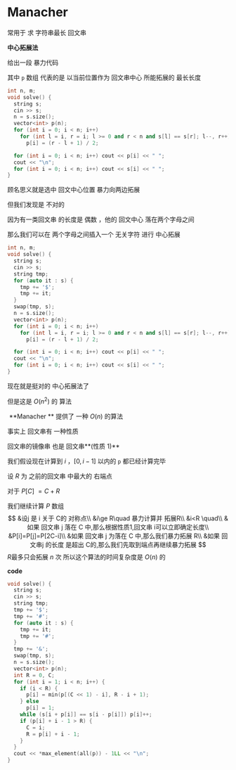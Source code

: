 # Manacher

常用于 求 字符串最长 回文串

**中心拓展法**

给出一段 暴力代码

其中 `p` 数组 代表的是   以当前位置作为 回文串中心 所能拓展的 最长长度

```C++
int n, m;
void solve() {
  string s;
  cin >> s;
  n = s.size();
  vector<int> p(n);
  for (int i = 0; i < n; i++)
    for (int l = i, r = i; l >= 0 and r < n and s[l] == s[r]; l--, r++)
      p[i] = (r - l + 1) / 2;

  for (int i = 0; i < n; i++) cout << p[i] << " ";
  cout << "\n";
  for (int i = 0; i < n; i++) cout << s[i] << " ";
}
```

顾名思义就是选中 回文中心位置 暴力向两边拓展

但我们发现是 不对的

因为有一类回文串 的长度是 偶数 ，他的 回文中心 落在两个字母之间

那么我们可以在 两个字母之间插入一个 无关字符 进行  中心拓展

```C++
int n, m;
void solve() {
  string s;
  cin >> s;
  string tmp;
  for (auto it : s) {
    tmp += '$';
    tmp += it;
  }
  swap(tmp, s);
  n = s.size();
  vector<int> p(n);
  for (int i = 0; i < n; i++)
    for (int l = i, r = i; l >= 0 and r < n and s[l] == s[r]; l--, r++)
      p[i] = (r - l + 1) / 2;

  for (int i = 0; i < n; i++) cout << p[i] << " ";
  cout << "\n";
  for (int i = 0; i < n; i++) cout << s[i] << " ";
}
```

现在就是挺对的 中心拓展法了

但是这是 $O(n^2)$  的  算法 

​                                                                                                                                                                                                                                                                                                                            **Manacher ** 提供了 一种 $O(n)$ 的算法

事实上 回文串有 一种性质

回文串的镜像串 也是 回文串**(性质 1)**

我们假设现在计算到 $i$ ，$[0,i-1]$ 以内的 `p`  都已经计算完毕

设 $R$ 为 之前的回文串 中最大的 右端点

对于 $P[C]$ $=C+R$



我们继续计算 $P$ 数组
$$
&设j 是 i 关于 C的 对称点\\                       
&i\ge R\quad  暴力计算并 拓展R\\     
&i<R  \quad\\
&如果 回文串 j 落在 C 中,那么根据性质1,回文串 i可以立即确定长度\\
&P[i]=P[j]=P[2C-i]\\
&如果 回文串 j 为落在 C 中,那么我们暴力拓展 R\\
&如果 回文串j 的长度 是超出 C的,那么我们先取到端点再继续暴力拓展
$$
$R$最多只会拓展 $n$ 次 所以这个算法的时间复杂度是 $O(n)$ 的

**code**

```C++
void solve() {
  string s;
  cin >> s;
  string tmp;
  tmp += '$';
  tmp += '#';
  for (auto it : s) {
    tmp += it;
    tmp += '#';
  }
  tmp += '&';
  swap(tmp, s);
  n = s.size();
  vector<int> p(n);
  int R = 0, C;
  for (int i = 1; i < n; i++) {
    if (i < R) {
      p[i] = min(p[(C << 1) - i], R - i + 1);
    } else
      p[i] = 1;
    while (s[i + p[i]] == s[i - p[i]]) p[i]++;
    if (p[i] + i - 1 > R) {
      C = i;
      R = p[i] + i - 1;
    }
  }
  cout << *max_element(all(p)) - 1LL << "\n";
}
```

